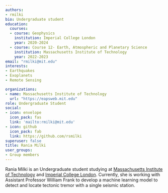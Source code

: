 ```yaml
---
authors:
- rmilki
bio: Undergraduate student
education:
  courses:
  - course: Geophysics
    institution: Imperial College London
    year: 2020-2024
  - course: Course 12- Earth, Atmospheric and Planetary Science
    institution: Massachusetts Institute of Technology
    year: 2022-2023
email: "rmilki@mit.edu"
interests:
- Earthquakes
- Exoplanets
- Remote Sensing

organizations:
- name: Massachusetts Institute of Technology
  url: "https://eapsweb.mit.edu"
role: Undergraduate Student
social:
- icon: envelope
  icon_pack: fas
  link: 'mailto:rmilki@mit.edu'
- icon: github
  icon_pack: fab
  link: https://github.com/rsmilki
superuser: false
title: Rania Milki
user_groups:
- Group members
---
```


Rania Milki is an Undergraduate student studying at [Massachusetts Institute of Technology](https://www.mit.edu) and [Imperial College London](https://www.imperial.ac.uk). Currently, she is working with Assistant Professor William Frank to develop a machine learning model to detect and locate tectonic tremor with a single seismic station.

